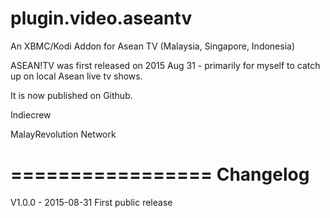 plugin.video.aseantv
=================

An XBMC/Kodi Addon for Asean TV (Malaysia, Singapore, Indonesia)

ASEAN!TV was first released on 2015 Aug 31 - primarily for myself to catch up on local Asean live tv shows. 

It is now published on Github.

Indiecrew

MalayRevolution Network

=================
Changelog
=================

V1.0.0 - 2015-08-31
First public release
